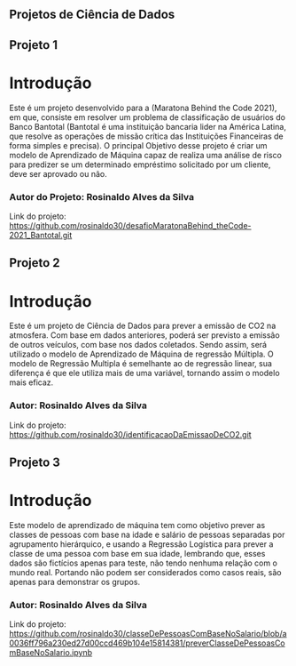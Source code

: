 ## Projetos de Ciência de Dados

## Projeto 1

# Introdução
Este é um projeto desenvolvido para a (Maratona Behind the Code 2021), em que, consiste em resolver um problema de classificação de usuários do Banco Bantotal (Bantotal é uma instituição bancaria lider na América Latina, que resolve as operações de missão crítica das Instituições Financeiras de forma simples e precisa). O principal Objetivo desse projeto é criar um modelo de Aprendizado de Máquina capaz de realiza uma análise de risco para predizer se um determinado empréstimo solicitado por um cliente, deve ser aprovado ou não.

### Autor do Projeto: Rosinaldo Alves da Silva

Link do projeto: https://github.com/rosinaldo30/desafioMaratonaBehind_theCode-2021_Bantotal.git


## Projeto 2

# Introdução
Este é um projeto de Ciência de Dados para prever a emissão de CO2 na atmosfera. Com base em dados anteriores, poderá ser previsto a emissão de outros veículos, com base nos dados coletados. Sendo assim, será utilizado o modelo de Aprendizado de Máquina de regressão Múltipla. O modelo de Regressão Multipla é semelhante ao de regressão linear, sua diferença é que ele utiliza mais de uma variável, tornando assim o modelo mais eficaz.

### Autor: Rosinaldo Alves da Silva

Link do projeto: https://github.com/rosinaldo30/identificacaoDaEmissaoDeCO2.git

## Projeto 3

# Introdução
Este modelo de aprendizado de máquina tem como objetivo prever as classes de pessoas com base na idade e salário de pessoas separadas por agrupamento hierárquico, e usando a Regressão Logística para prever a classe de uma pessoa com base em sua idade, lembrando que, esses dados são fictícios apenas para teste, não tendo nenhuma relação com o mundo real. Portando não podem ser considerados como casos reais, são apenas para demonstrar os grupos.

### Autor: Rosinaldo Alves da Silva

Link do projeto: https://github.com/rosinaldo30/classeDePessoasComBaseNoSalario/blob/a0036ff796a230ed27d00ccd469b104e15814381/preverClasseDePessoasComBaseNoSalario.ipynb


